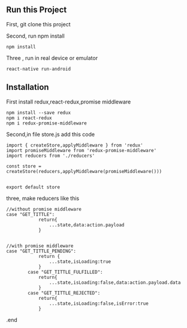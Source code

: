 ## Run this Project

First, git clone this project

Second, run npm install
```
npm install
```
Three , run in real device or emulator 
```
react-native run-android
```


## Installation
First install redux,react-redux,promise middleware
```
npm install --save redux
npm i react-redux
npm i redux-promise-middleware
```

Second,in file store.js add this code
```
import { createStore,applyMiddleware } from 'redux'
import promiseMiddleware from 'redux-promise-middleware'
import reducers from './reducers'

const store = createStore(reducers,applyMiddleware(promiseMiddleware()))


export default store
```

three, make reducers like this
```
//without promise middleware 
case "GET_TITTLE":
            return{
                ...state,data:action.payload
            }
            
            
//with promise middleware
case "GET_TITTLE_PENDING":
            return {
                ...state,isLoading:true
            }
        case "GET_TITTLE_FULFILLED":
            return{
                ...state,isLoading:false,data:action.payload.data
            }
        case "GET_TITTLE_REJECTED":
            return{
                ...state,isLoading:false,isError:true
            }
```



.end
